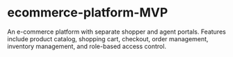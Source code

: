# ecommerce-platform-MVP
An e-commerce platform with separate shopper and agent portals. Features include product catalog, shopping cart, checkout, order management, inventory management, and role-based access control.
